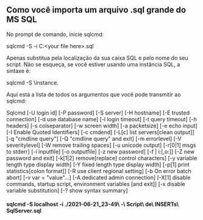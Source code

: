 ## Como você importa um arquivo .sql grande do MS SQL


No prompt de comando, inicie sqlcmd:

sqlcmd -S <server> -i C:\<your file here>.sql 

Apenas substitua <server>pela localização da sua caixa SQL e <your file here>pelo nome do seu script. Não se esqueça, se você estiver usando uma instância SQL, a sintaxe é:

sqlcmd -S <server>\instance.

Aqui está a lista de todos os argumentos que você pode transmitir ao sqlcmd:

Sqlcmd            [-U login id]          [-P password]
  [-S server]            [-H hostname]          [-E trusted connection]
  [-d use database name] [-l login timeout]     [-t query timeout] 
  [-h headers]           [-s colseparator]      [-w screen width]
  [-a packetsize]        [-e echo input]        [-I Enable Quoted Identifiers]
  [-c cmdend]            [-L[c] list servers[clean output]]
  [-q "cmdline query"]   [-Q "cmdline query" and exit] 
  [-m errorlevel]        [-V severitylevel]     [-W remove trailing spaces]
  [-u unicode output]    [-r[0|1] msgs to stderr]
  [-i inputfile]         [-o outputfile]        [-z new password]
  [-f  | i:[,o:]] [-Z new password and exit] 
  [-k[1|2] remove[replace] control characters]
  [-y variable length type display width]
  [-Y fixed length type display width]
  [-p[1] print statistics[colon format]]
  [-R use client regional setting]
  [-b On error batch abort]
  [-v var = "value"...]  [-A dedicated admin connection]
  [-X[1] disable commands, startup script, environment variables [and exit]]
  [-x disable variable substitution]
  [-? show syntax summary] 

#### sqlcmd -S localhost -i ./2021-06-21_23-49\ -\ Script\ de\ INSERTs\ SqlServer.sql